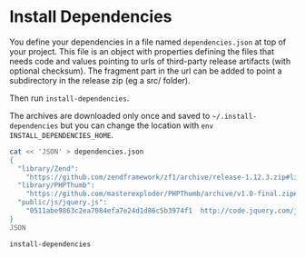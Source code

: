 # Install Dependencies

You define your dependencies in a file named `dependencies.json` at top
of your project. This file is an object with properties defining the
files that needs code and values pointing to
urls of third-party release artifacts (with optional checksum).
The fragment part in the url can be added to point a subdirectory
in the release zip (eg a src/ folder).

Then run `install-dependencies`.

The archives are downloaded only once and saved to
`~/.install-dependencies` but you can change
the location with `env INSTALL_DEPENDENCIES_HOME`.

```bash
cat << 'JSON' > dependencies.json
{
  "library/Zend":
    "https://github.com/zendframework/zf1/archive/release-1.12.3.zip#library/Zend",
  "library/PHPThumb":
    "https://github.com/masterexploder/PHPThumb/archive/v1.0-final.zip#src",
  "public/js/jquery.js":
    "0511abe9863c2ea7084efa7e24d1d86c5b3974f1  http://code.jquery.com/jquery-1.10.2.min.js"
}
JSON

install-dependencies
```
